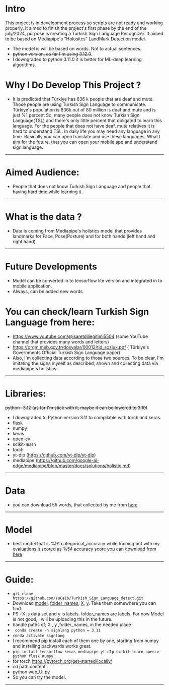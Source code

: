 # Intro
This project is in development process so scripts are not ready and working properly. It aimed to finish the project's first phase by the end of the july/2024, purpose is creating a Turkish Sign Language Recognizer.
It aimed to be based on Mediapipe's "Holositcs" LandMark Detection model.

* The model is will be based on words. Not to actual sentences.
* ~~python version, as far I'm using 3.12.0~~.
* I downgraded to python 3.11.0 it is better for ML-deep learning algorithms.

# Why I Do Develop This Project ?
* It is predicted that Türkiye has 836 k people that are deaf and mute.  Those people are using Turkish Sign Language to communicate. Türkiye's population is 836k out of  80 million is deaf and mute and  is just %1 percent
So, many people does not know Turkish Sign Language(TSL) and there's only little percent that obligated to learn this language.
For the people that does not have deaf, mute relatives it is hard to understand TSL. In daily life you may need any language in any time.
Basically you can open translate and use these languages, What I aim for the future, that you can open your mobile app and understand sign language.
---
# Aimed Audience:
* People that does not know Turkish Sign Language and people that having hard time while learning it.
---
# What is the data ?
* Data is coming from Mediapipe's holistics model that provides landmarks for Face, Pose(Posture) and for both hands (left hand and right hand).
---
# Future Developments
* Model can be converted in to tensorflow lite version and integrated in to mobile application.
* Always, can be added new words

# You can check/learn Turkish Sign Language from here:
* https://www.youtube.com/@isaretdiliegitimi5504 (some YouTube channel that provides many words and letters)
* https://orgm.meb.gov.tr/dosyalar/00012/tid_sozluk.pdf ( Türkiye's Governments Official Turkish Sign Language paper)
* Also, I'm collecting data according to those two sources. To be clear, I'm imitating the signs myself as described, shown and collecting data via mediapipe's holistics.
---
# Libraries:
~~python- 3.12 (as far I'm stick with it, maybe it can be lowered to 3.10)~~
* I downgraded to  Python version 3.11 to compilable with torch and keras.
* flask
* numpy 
* keras
* open-cv
* scikit-learn
* torch
* yt-dlp (https://github.com/yt-dlp/yt-dlp)
* mediapipe (https://github.com/google-ai-edge/mediapipe/blob/master/docs/solutions/holistic.md)
---
# Data
* you can download 55 words, that collected by me from [here](https://drive.google.com/drive/folders/1OlvLZqXLRrz1OcG1FgIaLKxNSDGFRCaB?usp=sharing)
---
# Model
* best model that is %91 categorical_accuracy while training but with my evaluations it scored as %54 accuracy score you can download from [here](https://drive.google.com/file/d/1vZubaYU6Hsywn7a7QG4az84W1qMfPjPU/view?usp=sharing)
---
# Guide:
* `git clone https://github.com/YuCaIb/Turkish_Sign_Language_detect.git`
* Download [model](https://drive.google.com/file/d/1vZubaYU6Hsywn7a7QG4az84W1qMfPjPU/view?usp=sharing), [folder_names](https://drive.google.com/file/d/10iK4knCaSd0GX5_at4U-7tNLFD2TRFWK/view?usp=sharing), [X](https://drive.google.com/file/d/19WKcmDOSoD3twRdYHoYgiXUMzEl3X7bR/view?usp=sharing), [y](https://drive.google.com/file/d/1ys_LffT-W9YNZeoI-bfJjz8sUNuUfcl0/view?usp=sharing). Take them somewhere you can find.
* PS : X is data set and y is labels. folder_names are labels. For now Model is not good, I will be uploading this in the future.
* handle paths of; X , y ,folder_names, in the needed place  
* ` conda create -n signlang python = 3.11`
* `conda activate signlang`
* I recommend pip install each of them one by one, starting from numpy and installing backwards works great.
* `pip install tensorflow keras mediapipe yt-dlp scikit-learn opencv-python flask numpy`
* for torch https://pytorch.org/get-started/locally/
* cd path content
* python web_UI.py
* So you can try the model.
---
